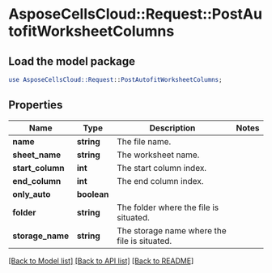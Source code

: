 # AsposeCellsCloud::Request::PostAutofitWorksheetColumns 

## Load the model package
```perl
use AsposeCellsCloud::Request::PostAutofitWorksheetColumns;
```

## Properties
Name | Type | Description | Notes
------------ | ------------- | ------------- | -------------
**name** | **string** | The file name. |
**sheet_name** | **string** | The worksheet name. |
**start_column** | **int** | The start column index. |
**end_column** | **int** | The end column index. |
**only_auto** | **boolean** |  |
**folder** | **string** | The folder where the file is situated. |
**storage_name** | **string** | The storage name where the file is situated. |  

[[Back to Model list]](../README.md#documentation-for-requests) [[Back to API list]](../README.md#documentation-for-api-endpoints) [[Back to README]](../README.md)

